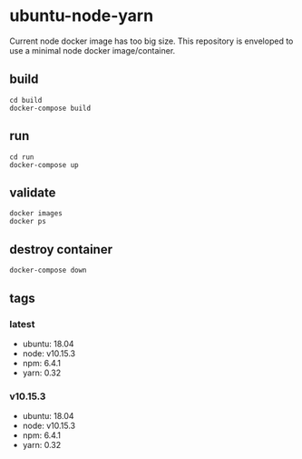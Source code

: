 # ubuntu-node-yarn

Current node docker image has too big size. 
This repository is enveloped to use a minimal node docker image/container. 


## build
```
cd build
docker-compose build
```

## run
```
cd run
docker-compose up
```

## validate
```
docker images
docker ps
```

## destroy container
```
docker-compose down
```

## tags
### latest
* ubuntu: 18.04
* node: v10.15.3
* npm: 6.4.1
* yarn: 0.32

### v10.15.3
* ubuntu: 18.04
* node: v10.15.3
* npm: 6.4.1
* yarn: 0.32
